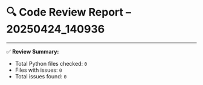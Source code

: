 # 🔍 Code Review Report – 20250424_140936

---

✅ **Review Summary:**
- Total Python files checked: `0`
- Files with issues: `0`
- Total issues found: `0`
